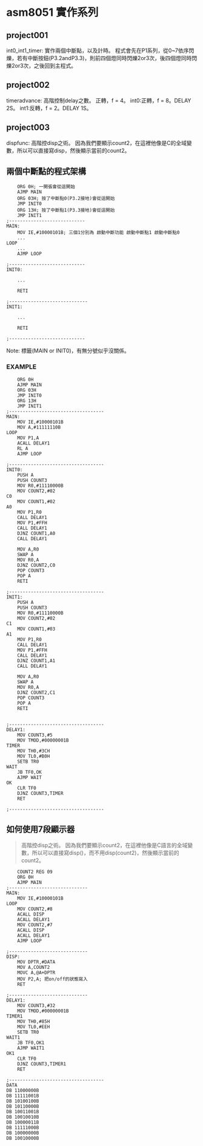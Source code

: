 # asm8051 實作系列

## project001
int0_int1_timer: 實作兩個中斷點，以及計時。
程式會先在P1系列，從0~7依序閃爍，若有中斷按鈕(P3.2andP3.3)，則前四個燈同時閃爍2or3次，後四個燈同時閃爍2or3次，之後回到主程式。

## project002
timeradvance: 高階控制delay之數。
正轉，f = 4。
int0:正轉，f = 8。DELAY 2S。
int1:反轉，f = 2。DELAY 1S。

## project003
dispfunc: 高階控disp之術。
因為我們要顯示count2，在這裡他像是C的全域變數，所以可以直接寫disp，然後顯示當前的count2。



## 兩個中斷點的程式架構
```asm=
	ORG 0H; 一開張會從這開始
	AJMP MAIN
	ORG 03H; 按了中斷點0(P3.2接地)會從這開始
	JMP INIT0
	ORG 13H; 按了中斷點1(P3.3接地)會從這開始
	JMP INIT1
;----------------------------
MAIN:
    MOV	IE,#10000101B; 三個1分別為 啟動中斷功能 啟動中斷點1 啟動中斷點0
	...
LOOP
	...
	AJMP LOOP

;----------------------------
INIT0:
	
	...
	
	RETI

;-----------------------------
INIT1:
	
	...
	
	RETI

;----------------------------
```
Note: 標籤(MAIN or INIT0)，有無分號似乎沒關係。

### EXAMPLE
```asm=
	ORG 0H
	AJMP MAIN
	ORG 03H
	JMP INIT0
	ORG 13H
	JMP INIT1
;-----------------------------------
MAIN:
	MOV IE,#10000101B
	MOV A,#11111110B
LOOP
	MOV P1,A
	ACALL DELAY1
	RL A
	AJMP LOOP

;-----------------------------------
INIT0:
	PUSH A
	PUSH COUNT3
	MOV R0,#11110000B
	MOV COUNT2,#02
C0
	MOV COUNT1,#02
A0
	MOV P1,R0
	CALL DELAY1
	MOV P1,#FFH
	CALL DELAY1
	DJNZ COUNT1,A0
	CALL DELAY1

	MOV A,R0
	SWAP A
	MOV R0,A
	DJNZ COUNT2,C0
	POP COUNT3
	POP A
	RETI

;-----------------------------------
INIT1:
	PUSH A
	PUSH COUNT3
	MOV R0,#11110000B
	MOV COUNT2,#02
C1
	MOV COUNT1,#03
A1
	MOV P1,R0
	CALL DELAY1
	MOV P1,#FFH
	CALL DELAY1
	DJNZ COUNT1,A1
	CALL DELAY1

	MOV A,R0
	SWAP A
	MOV R0,A
	DJNZ COUNT2,C1
	POP COUNT3
	POP A
	RETI


;-----------------------------------
DELAY1:
	MOV COUNT3,#5
	MOV TMOD,#00000001B
TIMER
	MOV TH0,#3CH
	MOV TL0,#B0H
	SETB TR0
WAIT 
	JB TF0,OK
	AJMP WAIT
OK
	CLR TF0
	DJNZ COUNT3,TIMER
	RET

;-----------------------------------
```

## 如何使用7段顯示器
> 高階控disp之術。 因為我們要顯示count2，在這裡他像是C語言的全域變數，所以可以直接寫disp()，而不用disp(count2)，然後顯示當前的count2。
```asm=
    COUNT2 REG 09
	ORG 0H
	AJMP MAIN
;-----------------------------
MAIN:  
    MOV	IE,#10000101B
LOOP
    MOV COUNT2,#8
    ACALL DISP
    ACALL DELAY1
    MOV COUNT2,#7
    ACALL DISP
    ACALL DELAY1
    AJMP LOOP

;-----------------------------
DISP:
	MOV DPTR,#DATA
	MOV A,COUNT2
	MOVC A,@A+DPTR
	MOV P2,A; 把on/off的狀態寫入
	RET

;-----------------------------
DELAY1:
	MOV COUNT3,#32
	MOV TMOD,#00000001B
TIMER1
	MOV TH0,#85H
	MOV TL0,#EEH
	SETB TR0
WAIT1
	JB TF0,OK1
	AJMP WAIT1
OK1
	CLR TF0
	DJNZ COUNT3,TIMER1
	RET

;-----------------------------------
DATA
DB 11000000B
DB 11111001B
DB 10100100B
DB 10110000B
DB 10011001B
DB 10010010B
DB 10000011B
DB 11111000B
DB 10000000B
DB 10010000B

```


